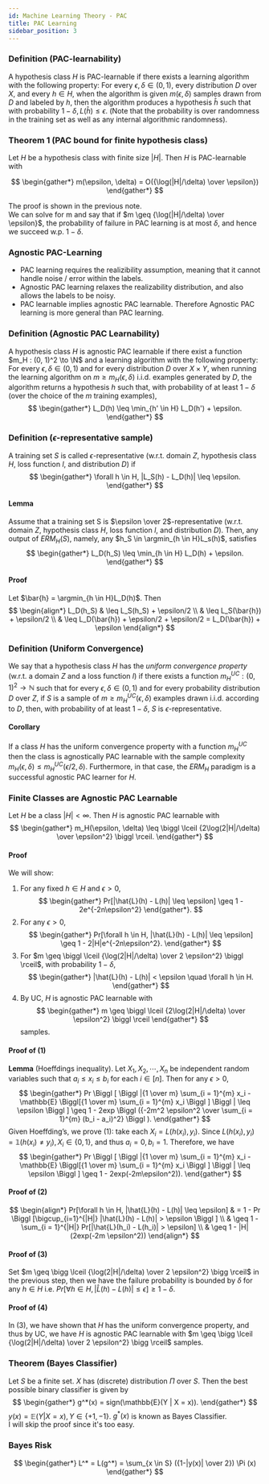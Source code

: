```yaml
---
id: Machine Learning Theory - PAC
title: PAC Learning
sidebar_position: 3
---
```


### Definition (PAC-learnability)

A hypothesis class $H$ is PAC-learnable if there exists a learning algorithm with the following property: For every $\epsilon, \delta \in (0, 1)$, every distribution $D$ over $X$, and every $h \in H$, when the algorithm is given $m(\epsilon, \delta)$ samples drawn from $D$ and labeled by $h$, then the algorithm produces a hypothesis $\hat{h}$ such that with probability $1 - \delta, L(\hat{h}) \leq \epsilon$. (Note that the probability is over randomness in the training set as well as any internal algorithmic randomness).

### Theorem 1 (PAC bound for finite hypothesis class)

Let $H$ be a hypothesis class with finite size $|H|$. Then $H$ is PAC-learnable with

$$
\begin{gather*}
m(\epsilon, \delta) = O({\log(|H|/\delta) \over \epsilon})
\end{gather*}
$$

The proof is shown in the previous note.  
We can solve for m and say that if $m \geq {\log(|H|/\delta) \over \epsilon}$, the probability of failure in PAC learning is at most $\delta$, and hence we succeed w.p. $1 − \delta$.

### Agnostic PAC-Learning

- PAC learning requires the realizibility assumption, meaning that it cannot handle noise / error within the labels.
- Agnostic PAC learning relaxes the realizability distribution, and also allows the labels to be noisy.
- PAC learnable implies agnostic PAC learnable. Therefore Agnostic PAC learning is more general than PAC learning.

### Definition (Agnostic PAC Learnability)

A hypothesis class $H$ is agnostic PAC learnable if there exist a function $m_H : (0, 1)^2 \to \N$ and a learning algorithm with the following property: For every $\epsilon, \delta \in (0, 1)$ and for every distribution $D$ over $X \times Y$, when running the learning algorithm on $m \geq m_H(\epsilon, \delta)$ i.i.d. examples generated by $D$, the algorithm returns a hypothesis $h$ such that, with probability of at least $1 - \delta$ (over the choice of the $m$ training examples),
$$
\begin{gather*}
L_D(h) \leq \min_{h' \in H} L_D(h') + \epsilon.
\end{gather*}
$$

### Definition ($\epsilon$-representative sample)

A training set $S$ is called $\epsilon$-representative (w.r.t. domain $Z$, hypothesis class $H$, loss function $l$, and distribution $D$) if
$$
\begin{gather*}
\forall h \in H, |L_S(h) - L_D(h)| \leq \epsilon.
\end{gather*}
$$

#### Lemma

Assume that a training set S is $\epsilon \over 2$-representative (w.r.t. domain $Z$, hypothesis class $H$, loss function $l$, and distribution $D$). Then, any output of $ERM_H(S)$, namely, any $h_S \in \argmin_{h \in H}L_s(h)$, satisfies
$$
\begin{gather*}
L_D(h_S) \leq \min_{h \in H} L_D(h) + \epsilon.
\end{gather*}
$$

#### Proof
Let $\bar{h} = \argmin_{h \in H}L_D(h)$. Then
$$
\begin{align*}
L_D(h_S) & \leq L_S(h_S) + \epsilon/2 \\
& \leq L_S(\bar{h}) + \epsilon/2 \\
& \leq L_D(\bar{h}) + \epsilon/2 + \epsilon/2 = L_D(\bar{h}) + \epsilon
\end{align*}
$$

### Definition (Uniform Convergence)

We say that a hypothesis class $H$ has the *uniform convergence property* (w.r.t. a domain $Z$ and a loss function $l$) if there exists a function $m_H^{UC}:(0, 1)^2 \to \mathbb{N}$ such that for every $\epsilon, \delta \in (0, 1)$ and for every probability distribution $D$ over $Z$, if $S$ is a sample of $m \ge m_H^{UC}(\epsilon, \delta)$ examples drawn i.i.d. according to $D$, then, with probability of at least $1-\delta$, $S$ is $\epsilon$-representative.

#### Corollary

If a class $H$ has the uniform convergence property with a function $m_H^{UC}$ then the class is agnostically PAC learnable with the sample complexity $m_H(\epsilon, \delta) \le m_H^{UC}(\epsilon / 2, \delta)$. Furthermore, in that case, the $ERM_H$ paradigm is a successful agnostic PAC learner for $H$.

### Finite Classes are Agnostic PAC Learnable

Let $H$ be a class $|H| < \infty$. Then $H$ is agnostic PAC learnable with
$$
\begin{gather*}
m_H(\epsilon, \delta) \leq \biggl \lceil {2\log(2|H|/\delta) \over \epsilon^2} \biggl \rceil.
\end{gather*}
$$

#### Proof
We will show:
1. For any fixed $h \in H$ and $\epsilon > 0$,
    $$
    \begin{gather*}
    Pr[|\hat{L}(h) - L(h)| \leq \epsilon] \geq 1 - 2e^{-2n\epsilon^2}
    \end{gather*}.
    $$
2. For any $\epsilon > 0$,
    $$
    \begin{gather*}
    Pr[\forall h \in H, |\hat{L}(h) - L(h)| \leq \epsilon] \geq 1 - 2|H|e^{-2n\epsilon^2}.
    \end{gather*}
    $$
3. For $m \geq \biggl \lceil {\log(2|H|/\delta) \over 2 \epsilon^2} \biggl \rceil$, with probability $1 - \delta$,
    $$
    \begin{gather*}
    |\hat{L}(h) - L(h)| < \epsilon \quad \forall h \in H.
    \end{gather*}
    $$
4. By UC, $H$ is agnostic PAC learnable with
    $$
    \begin{gather*}
    m \geq \biggl \lceil {2\log(2|H|/\delta) \over \epsilon^2} \biggl \rceil
    \end{gather*}
    $$
    samples.

#### Proof of (1)

**Lemma** (Hoeffdings inequality). Let $X_1, X_2, \cdots , X_n$ be independent random variables such that $a_i \leq x_i \leq b_i$ for each $i \in [n]$. Then for any $\epsilon > 0$,
$$
\begin{gather*}
Pr \Biggl [ \Biggl |{1 \over m} \sum_{i = 1}^{m} x_i - \mathbb{E} \Biggl[{1 \over m} \sum_{i = 1}^{m} x_i \Biggl ] \Biggl | \leq \epsilon \Biggl ] \geq 1 - 2exp \Biggl ({-2m^2 \epsilon^2 \over \sum_{i = 1}^{m} (b_i - a_i)^2} \Biggl ).
\end{gather*}
$$
Given Hoeffding’s, we prove (1): take each $X_i = L(h(x_i), y_i)$. Since $L(h(x_i), y_i) = \mathbb{1}(h(x_i) \neq y_i), X_i \in \{0, 1\}$, and thus $a_i = 0, b_i = 1$. Therefore, we have
$$
\begin{gather*}
Pr \Biggl [ \Biggl |{1 \over m} \sum_{i = 1}^{m} x_i - \mathbb{E} \Biggl[{1 \over m} \sum_{i = 1}^{m} x_i \Biggl ] \Biggl | \leq \epsilon \Biggl ] \geq 1 - 2exp(-2m\epsilon^2)).
\end{gather*}
$$

#### Proof of (2)

$$
\begin{align*}
Pr[\forall h \in H, |\hat{L}(h) - L(h)| \leq \epsilon] & = 1 - Pr \Biggl [\bigcup_{i=1}^{|H|} |\hat{L}(h) - L(h)| > \epsilon \Biggl ] \\
& \geq 1 - \sum_{i = 1}^{|H|} Pr[|\hat{L}(h_i) - L(h_i)| > \epsilon] \\
& \geq 1 - |H|(2exp(-2m \epsilon^2))
\end{align*}
$$

#### Proof of (3)

Set $m \geq \bigg \lceil {\log(2|H|/\delta) \over 2 \epsilon^2} \bigg \rceil$ in the previous step, then we have the failure probability is bounded by $\delta$ for any $h \in H$ i.e. $Pr[\forall h \in H, |\hat{L}(h) - L(h)| \leq \epsilon] \geq 1 - \delta$.

#### Proof of (4)

In (3), we have shown that $H$ has the uniform convergence property, and thus by UC, we have $H$ is agnostic PAC learnable with $m \geq \bigg \lceil {\log(2|H|/\delta) \over 2 \epsilon^2} \bigg \rceil$ samples.

### Theorem (Bayes Classifier)

Let $S$ be a finite set. $X$ has (discrete) distribution $\Pi$ over $S$. Then the best possible binary classifier is given by 
$$
\begin{gather*}
g^*(x) = sign(\mathbb{E}(Y | X = x)). 
\end{gather*}
$$ 
$y(x) = \mathbb{E}(Y | X = x), Y \in \{+1, -1\}$. $g^*(x)$ is known as Bayes Classifier.  
I will skip the proof since it's too easy.

### Bayes Risk

$$
\begin{gather*}
L^* = L(g^*) = \sum_{x \in S} ({1-|y(x)| \over 2}) \Pi (x)
\end{gather*}
$$